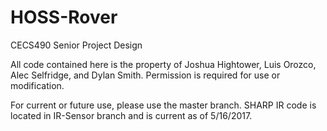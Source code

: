# HOSS-Rover
 CECS490 Senior Project Design

All code contained here is the property of Joshua Hightower, Luis Orozco, Alec Selfridge, and Dylan Smith. Permission is required for use or modification.

For current or future use, please use the master branch. SHARP IR code is located in IR-Sensor branch and is current as of 5/16/2017.
